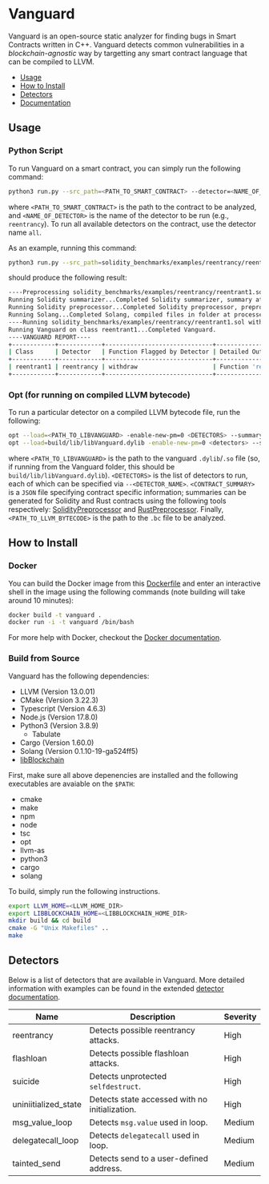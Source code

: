 # Vanguard

Vanguard is an open-source static analyzer for finding bugs in Smart Contracts written in C++. Vanguard detects common vulnerabilities in a *blockchain-agnostic* way by targetting any smart contract language that can be compiled to LLVM.

- [Usage](#usage)
- [How to Install](#how-to-install)
- [Detectors](#detectors)
- [Documentation](#documentation)

## Usage

### Python Script

To run Vanguard on a smart contract, you can simply run the following command:

```bash
python3 run.py --src_path=<PATH_TO_SMART_CONTRACT> --detector=<NAME_OF_DETECTOR>
```

where `<PATH_TO_SMART_CONTRACT>` is the path to the contract to be analyzed, and `<NAME_OF_DETECTOR>` is the name of the detector to be run (e.g., `reentrancy`). To run all available detectors on the contract, use the detector name `all`.

As an example, running this command:
```bash
python3 run.py --src_path=solidity_benchmarks/examples/reentrancy/reentrant1.sol --detector=reentrancy
```
should produce the following result:
```bash
----Preprocessing solidity_benchmarks/examples/reentrancy/reentrant1.sol----
Running Solidity summarizer...Completed Solidity summarizer, summary at processed_examples/reentrant1_summary.json.
Running Solidity preprocessor...Completed Solidity preprocessor, preprocessed version at processed_examples/reentrant1_instrumented.sol.
Running Solang...Completed Solang, compiled files in folder at processed_examples
----Running solidity_benchmarks/examples/reentrancy/reentrant1.sol with reentrancy detector----
Running Vanguard on class reentrant1...Completed Vanguard.
----VANGUARD REPORT----
+------------+------------+------------------------------+-----------------------------------------------------------------------------------------------------+
| Class      | Detector   | Function Flagged by Detector | Detailed Output                                                                                     |
+------------+------------+------------------------------+-----------------------------------------------------------------------------------------------------+
| reentrant1 | reentrancy | withdraw                     | Function 'reentrant1::reentrant1::function::withdraw' has potential reentrancy after call to 'call' |
+------------+------------+------------------------------+-----------------------------------------------------------------------------------------------------+
```

### Opt (for running on compiled LLVM bytecode)

To run a particular detector on a compiled LLVM bytecode file, run the following:

```bash
opt --load=<PATH_TO_LIBVANGUARD> -enable-new-pm=0 <DETECTORS> --summary=<CONTRACT_SUMMARY> <PATH_TO_LLVM_BYTECODE> -o /dev/null
opt --load=build/lib/libVanguard.dylib -enable-new-pm=0 <detectors> --summary=<summary> <llvm bytecode> -o /dev/null
```

where `<PATH_TO_LIBVANGUARD>` is the path to the vanguard `.dylib`/`.so` file (so, if running from the Vanguard folder, this should be `build/lib/libVanguard.dylib`). `<DETECTORS>` is the list of detectors to run, each of which can be specified via `--<DETECTOR_NAME>`. `<CONTRACT_SUMMARY>` is a `JSON` file specifying contract specific information; summaries can be generated for Solidity and Rust contracts using the following tools respectively: [SolidityPreprocessor](https://github.com/Veridise/SolidityPreprocessor) and [RustPreprocessor](https://github.com/Veridise/RustPreprocessor). Finally, `<PATH_TO_LLVM_BYTECODE>` is the path to the `.bc` file to be analyzed.

## How to Install

### Docker

You can build the Docker image from this [Dockerfile](https://github.com/Veridise/Vanguard/blob/main/Dockerfile) and enter an interactive shell in the image using the following commands (note building will take around 10 minutes):

```bash
docker build -t vanguard .
docker run -i -t vanguard /bin/bash
```

For more help with Docker, checkout the [Docker documentation](https://docs.docker.com/).

### Build from Source

Vanguard has the following dependencies:
 * LLVM (Version 13.0.01)
 * CMake (Version 3.22.3)
 * Typescript (Version 4.6.3)
 * Node.js (Version 17.8.0)
 * Python3 (Version 3.8.9)
   * Tabulate
 * Cargo (Version 1.60.0)
 * Solang (Version 0.1.10-19-ga524ff5)
 * [libBlockchain](https://github.com/Veridise/libBlockchain)

First, make sure all above depenencies are installed and the following executables are avaiable on the `$PATH`:
 * cmake
 * make
 * npm
 * node
 * tsc
 * opt
 * llvm-as
 * python3
 * cargo
 * solang

To build, simply run the following instructions.

```bash
export LLVM_HOME=<LLVM_HOME_DIR>
export LIBBLOCKCHAIN_HOME=<LIBBLOCKCHAIN_HOME_DIR>
mkdir build && cd build
cmake -G "Unix Makefiles" ..
make
```
## Detectors

Below is a list of detectors that are available in Vanguard. More detailed information with examples can be found in the extended [detector documentation](https://github.com/Veridise/Vanguard/wiki/Detectors).

| Name                  | Description                                     | Severity |
| --------------------  | ----------------------------------------------- | -------- |
| reentrancy            | Detects possible reentrancy attacks.            | High     |
| flashloan             | Detects possible flashloan attacks.             | High     |
| suicide               | Detects unprotected `selfdestruct`.             | High     |
| uniniitialized\_state | Detects state accessed with no initialization.  | High     |
| msg\_value\_loop      | Detects `msg.value` used in loop.               | Medium   |
| delegatecall\_loop    | Detects `delegatecall` used in loop.            | Medium   |
| tainted\_send         | Detects send to a user-defined address.         | Medium   |



